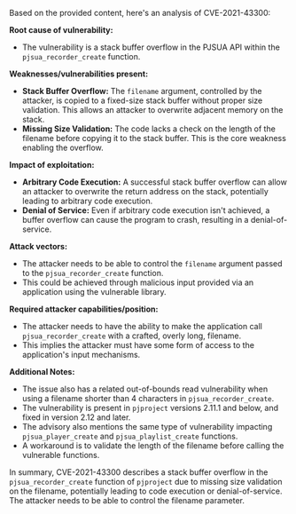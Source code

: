 Based on the provided content, here's an analysis of CVE-2021-43300:

**Root cause of vulnerability:**

*   The vulnerability is a stack buffer overflow in the PJSUA API within the `pjsua_recorder_create` function.

**Weaknesses/vulnerabilities present:**

*   **Stack Buffer Overflow:** The `filename` argument, controlled by the attacker, is copied to a fixed-size stack buffer without proper size validation. This allows an attacker to overwrite adjacent memory on the stack.
*   **Missing Size Validation:** The code lacks a check on the length of the filename before copying it to the stack buffer. This is the core weakness enabling the overflow.

**Impact of exploitation:**

*   **Arbitrary Code Execution:** A successful stack buffer overflow can allow an attacker to overwrite the return address on the stack, potentially leading to arbitrary code execution.
*   **Denial of Service:** Even if arbitrary code execution isn't achieved, a buffer overflow can cause the program to crash, resulting in a denial-of-service.

**Attack vectors:**

*   The attacker needs to be able to control the `filename` argument passed to the `pjsua_recorder_create` function.
*   This could be achieved through malicious input provided via an application using the vulnerable library.

**Required attacker capabilities/position:**

*   The attacker needs to have the ability to make the application call `pjsua_recorder_create` with a crafted, overly long, filename.
*   This implies the attacker must have some form of access to the application's input mechanisms.

**Additional Notes:**

*   The issue also has a related out-of-bounds read vulnerability when using a filename shorter than 4 characters in `pjsua_recorder_create`.
*   The vulnerability is present in `pjproject` versions 2.11.1 and below, and fixed in version 2.12 and later.
*   The advisory also mentions the same type of vulnerability impacting `pjsua_player_create` and `pjsua_playlist_create` functions.
*   A workaround is to validate the length of the filename before calling the vulnerable functions.

In summary, CVE-2021-43300 describes a stack buffer overflow in the `pjsua_recorder_create` function of `pjproject` due to missing size validation on the filename, potentially leading to code execution or denial-of-service. The attacker needs to be able to control the filename parameter.